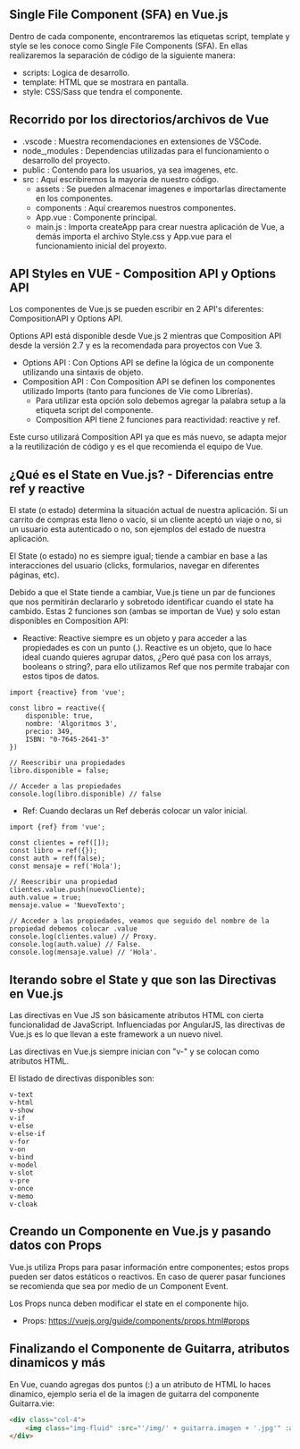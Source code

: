 ## Single File Component (SFA) en Vue.js
Dentro de cada componente, encontraremos las etiquetas script, template y style se les conoce como Single File Components (SFA). En ellas realizaremos la separación de código de la siguiente manera:
* scripts: Logica de desarrollo.
* template: HTML que se mostrara en pantalla.
* style: CSS/Sass que tendra el componente.

## Recorrido por los directorios/archivos de Vue
* .vscode : Muestra recomendaciones en extensiones de VSCode.
* node_,modules : Dependencias utilizadas para el funcionamiento o desarrollo del proyecto.
* public : Contendo para los usuarios, ya sea imagenes, etc.
* src : Aquí escribiremos la mayoria de nuestro código.
    * assets : Se pueden almacenar imagenes e importarlas directamente en los componentes.
    * components : Aquí crearemos nuestros componentes.
    * App.vue : Componente principal.
    * main.js : Importa createApp para crear nuestra aplicación de Vue, a demás importa el archivo Style.css y App.vue para el funcionamiento inicial del proyexto.

## API Styles en VUE - Composition API y Options API
Los componentes de Vue.js se pueden escribir en 2 API's diferentes: CompositionAPI y Options API.

Options API está disponible desde Vue.js 2 mientras que Composition API desde la versión 2.7 y es la recomendada para proyectos con Vue 3.

* Options API : Con Options API se define la lógica de un componente utilizando una sintaxis de objeto.
* Composition API : Con Composition API se definen los componentes utilizado Imports (tanto para funciones de Vie como Librerías). 
    * Para utilizar esta opción solo debemos agregar la palabra setup a la etiqueta script del componente.
    * Composition API tiene 2 funciones para reactividad: reactive y ref.

Este curso utilizará Composition API ya que es más nuevo, se adapta mejor a la reutilización de código y es el que recomienda el equipo de Vue.

## ¿Qué es el State en Vue.js? - Diferencias entre ref y reactive
El state (o estado) determina la situación actual de nuestra aplicación. Si un carrito de compras esta lleno o vacío, si un cliente aceptó un viaje o no, si un usuario esta autenticado o no, son ejemplos del estado de nuestra aplicación. 

El State (o estado) no es siempre igual; tiende a cambiar en base a las interacciones del usuario (clicks, formularios, navegar en diferentes páginas, etc).

Debido a que el State tiende a cambiar, Vue.js tiene un par de funciones que nos permitirán declararlo y sobretodo identificar cuando el state ha cambido. Estas 2 funciones son (ambas se importan de Vue) y solo estan disponibles en Composition API:


* Reactive: Reactive siempre es un objeto y para acceder a las propiedades es con un punto (.). Reactive es un objeto, que lo hace ideal cuando quieres agrupar datos, ¿Pero qué pasa con los arrays, booleans o string?, para ello utilizamos Ref que nos permite trabajar con estos tipos de datos.
```JS
import {reactive} from 'vue';

const libro = reactive({
    disponible: true,
    nombre: 'Algoritmos 3',
    precio: 349,
    ISBN: "0-7645-2641-3"
})

// Reescribir una propiedades
libro.disponible = false;

// Acceder a las propiedades
console.log(libro.disponible) // false
```

* Ref: Cuando declaras un Ref deberás colocar un valor inicial.
```JS
import {ref} from 'vue';

const clientes = ref([]);
const libro = ref({});
const auth = ref(false);
const mensaje = ref('Hola');

// Reescribir una propiedad
clientes.value.push(nuevoCliente);
auth.value = true;
mensaje.value = 'NuevoTexto';

// Acceder a las propiedades, veamos que seguido del nombre de la propiedad debemos colocar .value
console.log(clientes.value) // Proxy.
console.log(auth.value) // False.
console.log(mensaje.value) // 'Hola'.
```

## Iterando sobre el State y que son las Directivas en Vue.js
Las directivas en Vue JS son básicamente atributos HTML con cierta funcionalidad de JavaScript. Influenciadas por AngularJS, las directivas de Vue.js es lo que llevan a este framework a un nuevo nivel.

Las directivas en Vue.js siempre inician con "v-" y se colocan como atributos HTML.

El listado de directivas disponibles son:
```VUE
v-text
v-html
v-show
v-if
v-else
v-else-if
v-for
v-on
v-bind
v-model
v-slot
v-pre
v-once
v-memo
v-cloak
```

## Creando un Componente en Vue.js y pasando datos con Props
Vue.js utiliza Props para pasar información entre componentes; estos props pueden ser datos estáticos o reactivos. En caso de querer pasar funciones se recomienda que sea por medio de un Component Event.

Los Props nunca deben modificar el state en el componente hijo.

* Props: https://vuejs.org/guide/components/props.html#props


## Finalizando el Componente de Guitarra, atributos dinamicos y más
En Vue, cuando agregas dos puntos (:) a un atributo de HTML lo haces dinamico, ejemplo seria el de la imagen de guitarra del componente Guitarra.vie:

```HTML
<div class="col-4">
    <img class="img-fluid" :src="'/img/' + guitarra.imagen + '.jpg'" :alt="'imagen guitarra' + guitarra.nombre">
</div>
```